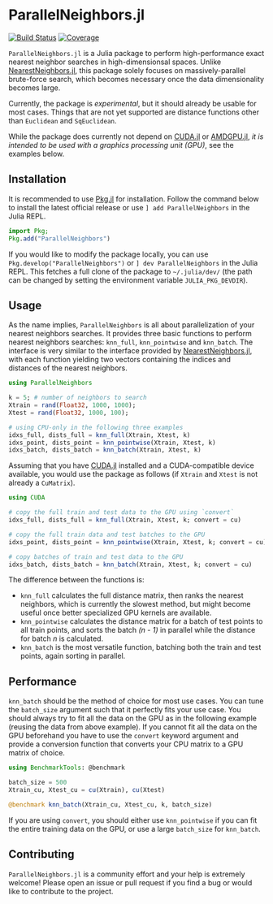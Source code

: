 # ParallelNeighbors.jl

[![Build Status](https://github.com/davnn/ParallelNeighbors.jl/actions/workflows/CI.yml/badge.svg?branch=master)](https://github.com/davnn/ParallelNeighbors.jl/actions/workflows/CI.yml?query=branch%3Amaster)
[![Coverage](https://codecov.io/gh/davnn/ParallelNeighbors.jl/branch/master/graph/badge.svg)](https://codecov.io/gh/davnn/ParallelNeighbors.jl)

`ParallelNeighbors.jl` is a Julia package to perform high-performance exact nearest neighbor searches in high-dimensionsal spaces. Unlike [NearestNeighbors.jl](https://github.com/KristofferC/NearestNeighbors.jl), this package solely focuses on massively-parallel brute-force search, which becomes necessary once the data dimensionality becomes large.

Currently, the package is *experimental*, but it should already be usable for most cases. Things that are not yet supported are distance functions other than `Euclidean` and `SqEuclidean`.

While the package does currently not depend on [CUDA.jl](https://github.com/JuliaGPU/CUDA.jl) or [AMDGPU.jl](https://github.com/JuliaGPU/AMDGPU.jl), *it is intended to be used with a graphics processing unit (GPU)*, see the examples below.

## Installation

It is recommended to use [Pkg.jl](https://julialang.github.io/Pkg.jl) for installation. Follow the command below to install the latest official release or use `] add ParallelNeighbors` in the Julia REPL.

```julia
import Pkg;
Pkg.add("ParallelNeighbors")
```

If you would like to modify the package locally, you can use `Pkg.develop("ParallelNeighbors")` or `] dev ParallelNeighbors` in the Julia REPL. This fetches a full clone of the package to `~/.julia/dev/` (the path can be changed by setting the environment variable `JULIA_PKG_DEVDIR`).

## Usage

As the name implies, `ParallelNeighbors` is all about parallelization of your nearest neighbors searches. It provides three basic functions to perform nearest neighbors searches: `knn_full`, `knn_pointwise` and `knn_batch`. The interface is very similar to the interface provided by [NearestNeighbors.jl](https://github.com/KristofferC/NearestNeighbors.jl), with each function yielding two vectors containing the indices and distances of the nearest neighbors.

```julia
using ParallelNeighbors

k = 5; # number of neighbors to search
Xtrain = rand(Float32, 1000, 1000);
Xtest = rand(Float32, 1000, 100);

# using CPU-only in the following three examples
idxs_full, dists_full = knn_full(Xtrain, Xtest, k)
idxs_point, dists_point = knn_pointwise(Xtrain, Xtest, k)
idxs_batch, dists_batch = knn_batch(Xtrain, Xtest, k)
```

Assuming that you have [CUDA.jl](https://github.com/JuliaGPU/CUDA.jl) installed and a CUDA-compatible device available, you would use the package as follows (if `Xtrain` and `Xtest` is not already a `CuMatrix`).

```julia
using CUDA

# copy the full train and test data to the GPU using `convert`
idxs_full, dists_full = knn_full(Xtrain, Xtest, k; convert = cu)

# copy the full train data and test batches to the GPU
idxs_point, dists_point = knn_pointwise(Xtrain, Xtest, k; convert = cu)

# copy batches of train and test data to the GPU
idxs_batch, dists_batch = knn_batch(Xtrain, Xtest, k; convert = cu)
```

The difference between the functions is:

- `knn_full` calculates the full distance matrix, then ranks the nearest neighbors, which is currently the slowest method, but might become useful once better specialized GPU kernels are available.
- `knn_pointwise` calculates the distance matrix for a batch of test points to all train points, and sorts the batch *(n - 1)* in parallel while the distance for batch *n* is calculated.
- `knn_batch` is the most versatile function, batching both the train and test points, again sorting in parallel.

## Performance

`knn_batch` should be the method of choice for most use cases. You can tune the `batch_size` argument such that it perfectly fits your use case. You should always try to fit all the data on the GPU as in the following example (reusing the data from above example). If you cannot fit all the data on the GPU beforehand you have to use the `convert` keyword argument and provide a conversion function that converts your CPU matrix to a GPU matrix of choice.

```julia
using BenchmarkTools: @benchmark

batch_size = 500
Xtrain_cu, Xtest_cu = cu(Xtrain), cu(Xtest)

@benchmark knn_batch(Xtrain_cu, Xtest_cu, k, batch_size)
```

If you are using `convert`, you should either use `knn_pointwise` if you can fit the entire training data on the GPU, or use a large `batch_size` for `knn_batch`.

## Contributing

`ParallelNeighbors.jl` is a community effort and your help is extremely welcome! Please open an issue or pull request if you find a bug or would like to contribute to the project.
